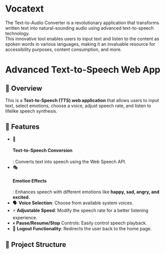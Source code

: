 # Vocatext
The Text-to-Audio Converter is a revolutionary application that transforms written text into natural-sounding audio using advanced text-to-speech technology.
<br>
This innovative tool enables users to input text and listen to the content as spoken words in various languages, making it an invaluable resource for accessibility purposes, content consumption, and more.
# Advanced Text-to-Speech Web App

## 🌟 Overview
This is a **Text-to-Speech (TTS) web application** that allows users to input text, select emotions, choose a voice, adjust speech rate, and listen to lifelike speech synthesis.

## 🚀 Features
- 🎤 <h4>Text-to-Speech Conversion</h4>: Converts text into speech using the Web Speech API.
- 🎭 <h4>Emotion Effects</h4>: Enhances speech with different emotions like **happy, sad, angry, and excited**.
- 🗣 **Voice Selection**: Choose from available system voices.
- ⚡ **Adjustable Speed**: Modify the speech rate for a better listening experience.
- ⏸ **Pause/Resume/Stop** Controls: Easily control speech playback.
- 🔐 **Logout Functionality**: Redirects the user back to the home page.

## 📂 Project Structure
